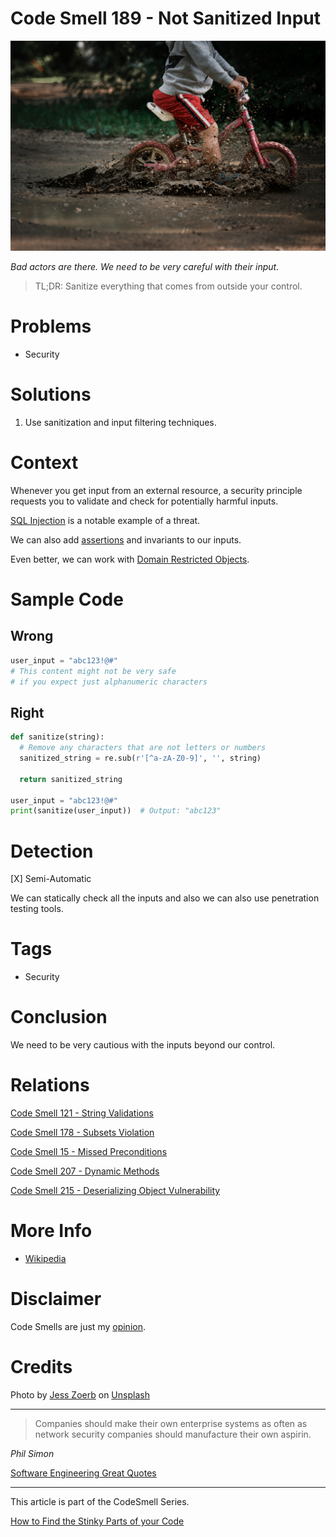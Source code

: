 # Code Smell 189 - Not Sanitized Input
            
![Code Smell 189 - Not Sanitized Input](Code%20Smell%20189%20-%20Not%20Sanitized%20Input.jpg)

*Bad actors are there. We need to be very careful with their input.*

> TL;DR: Sanitize everything that comes from outside your control.

# Problems

- Security

# Solutions

1. Use sanitization and input filtering techniques.

# Context

Whenever you get input from an external resource, a security principle requests you to validate and check for potentially harmful inputs.

[SQL Injection](https://en.wikipedia.org/wiki/SQL_injection) is a notable example of a threat.

We can also add [assertions](https://github.com/mcsee/Software-Design-Articles/tree/main/Articles/Code%20Smells/Code%20Smell%2015%20-%20Missed%20Preconditions/readme.md) and invariants to our inputs.

Even better, we can work with [Domain Restricted Objects](https://github.com/mcsee/Software-Design-Articles/tree/main/Articles/Code%20Smells/Code%20Smell%20178%20-%20Subsets%20Violation/readme.md).

# Sample Code

## Wrong

[Gist Url]: # (https://gist.github.com/mcsee/d72d1e6617755cd8eff723b4dba90078)
```python
user_input = "abc123!@#"
# This content might not be very safe 
# if you expect just alphanumeric characters
```

## Right

[Gist Url]: # (https://gist.github.com/mcsee/2c19c64f268afb946ee8560e19cf444f)
```python
def sanitize(string):
  # Remove any characters that are not letters or numbers
  sanitized_string = re.sub(r'[^a-zA-Z0-9]', '', string)
  
  return sanitized_string

user_input = "abc123!@#"
print(sanitize(user_input))  # Output: "abc123"
```

# Detection

[X] Semi-Automatic 

We can statically check all the inputs and also we can also use penetration testing tools.

# Tags

- Security

# Conclusion

We need to be very cautious with the inputs beyond our control.

# Relations

[Code Smell 121 - String Validations](https://github.com/mcsee/Software-Design-Articles/tree/main/Articles/Code%20Smells/Code%20Smell%20121%20-%20String%20Validations/readme.md)

[Code Smell 178 - Subsets Violation](https://github.com/mcsee/Software-Design-Articles/tree/main/Articles/Code%20Smells/Code%20Smell%20178%20-%20Subsets%20Violation/readme.md)

[Code Smell 15 - Missed Preconditions](https://github.com/mcsee/Software-Design-Articles/tree/main/Articles/Code%20Smells/Code%20Smell%2015%20-%20Missed%20Preconditions/readme.md)

[Code Smell 207 - Dynamic Methods](https://github.com/mcsee/Software-Design-Articles/tree/main/Articles/Code%20Smells/Code%20Smell%20207%20-%20Dynamic%20Methods/readme.md)

[Code Smell 215 - Deserializing Object Vulnerability](https://github.com/mcsee/Software-Design-Articles/tree/main/Articles/Code%20Smells/Code%20Smell%20215%20-%20Deserializing%20Object%20Vulnerability/readme.md)

# More Info

- [Wikipedia](https://en.wikipedia.org/wiki/SQL_injection)

# Disclaimer

Code Smells are just my [opinion](https://github.com/mcsee/Software-Design-Articles/tree/main/Articles/Blogging/I%20Wrote%20More%20than%2090%20Articles%20on%202021%20Here%20is%20What%20I%20Learned/readme.md).

# Credits

Photo by [Jess Zoerb](https://unsplash.com/@jzoerb) on [Unsplash](https://unsplash.com/photos/UGCgoVmFZC0)
    
* * *

> Companies should make their own enterprise systems as often as network security companies should manufacture their own aspirin.

_Phil Simon_
 
[Software Engineering Great Quotes](https://github.com/mcsee/Software-Design-Articles/tree/main/Articles/Quotes/Software%20Engineering%20Great%20Quotes/readme.md)

* * *

This article is part of the CodeSmell Series.

[How to Find the Stinky Parts of your Code](https://github.com/mcsee/Software-Design-Articles/tree/main/Articles/Code%20Smells/How%20to%20Find%20the%20Stinky%20parts%20of%20your%20Code/readme.md)